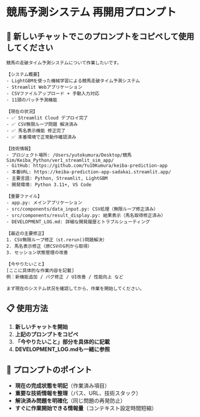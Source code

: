 # 競馬予測システム 再開用プロンプト

## 🎯 新しいチャットでこのプロンプトをコピペして使用してください

```
競馬の走破タイム予測システムについて作業したいです。

【システム概要】
- LightGBMを使った機械学習による競馬走破タイム予測システム
- Streamlit Webアプリケーション
- CSVファイルアップロード + 手動入力対応
- 11頭のバッチ予測機能

【現在の状況】
- ✅ Streamlit Cloud デプロイ完了
- ✅ CSV無限ループ問題 解決済み
- ✅ 馬名表示機能 修正完了
- ✅ 本番環境で正常動作確認済み

【技術情報】
- プロジェクト場所: /Users/yutokumura/Desktop/競馬Sim/Keiba_Python/ver1_streamlit_sim_app/
- GitHub: https://github.com/Yu10Kumura/keiba-prediction-app
- 本番URL: https://keiba-prediction-app-sadakai.streamlit.app/
- 主要言語: Python, Streamlit, LightGBM
- 開発環境: Python 3.11+, VS Code

【重要ファイル】
- app.py: メインアプリケーション
- src/components/data_input.py: CSV処理（無限ループ修正済み）
- src/components/result_display.py: 結果表示（馬名取得修正済み）
- DEVELOPMENT_LOG.md: 詳細な開発履歴とトラブルシューティング

【最近の主要修正】
1. CSV無限ループ修正（st.rerun()問題解決）
2. 馬名表示修正（原CSVのG列から取得）
3. セッション状態管理の改善

【今やりたいこと】
[ここに具体的な作業内容を記載]
例：新機能追加 / バグ修正 / UI改善 / 性能向上 など

まず現在のシステム状況を確認してから、作業を開始してください。
```

## 📋 使用方法

1. **新しいチャットを開始**
2. **上記のプロンプトをコピペ**
3. **「今やりたいこと」部分を具体的に記載**
4. **DEVELOPMENT_LOG.mdも一緒に参照**

## 🎯 プロンプトのポイント

- **現在の完成状態を明記**（作業済み項目）
- **重要な技術情報を整理**（パス、URL、技術スタック）
- **解決済み問題を明確化**（同じ問題の再発防止）
- **すぐに作業開始できる情報量**（コンテキスト設定時間短縮）